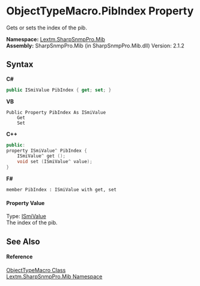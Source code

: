 # ObjectTypeMacro.PibIndex Property 
 

Gets or sets the index of the pib.

**Namespace:**&nbsp;<a href="N_Lextm_SharpSnmpPro_Mib">Lextm.SharpSnmpPro.Mib</a><br />**Assembly:**&nbsp;SharpSnmpPro.Mib (in SharpSnmpPro.Mib.dll) Version: 2.1.2

## Syntax

**C#**<br />
``` C#
public ISmiValue PibIndex { get; set; }
```

**VB**<br />
``` VB
Public Property PibIndex As ISmiValue
	Get
	Set
```

**C++**<br />
``` C++
public:
property ISmiValue^ PibIndex {
	ISmiValue^ get ();
	void set (ISmiValue^ value);
}
```

**F#**<br />
``` F#
member PibIndex : ISmiValue with get, set

```


#### Property Value
Type: <a href="T_Lextm_SharpSnmpPro_Mib_ISmiValue">ISmiValue</a><br />The index of the pib.

## See Also


#### Reference
<a href="T_Lextm_SharpSnmpPro_Mib_ObjectTypeMacro">ObjectTypeMacro Class</a><br /><a href="N_Lextm_SharpSnmpPro_Mib">Lextm.SharpSnmpPro.Mib Namespace</a><br />